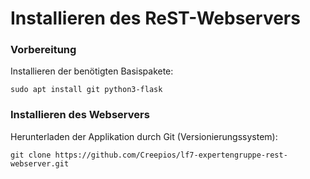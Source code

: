 # Installieren des ReST-Webservers

### Vorbereitung
Installieren der benötigten Basispakete:

```
sudo apt install git python3-flask
```

### Installieren des Webservers
Herunterladen der Applikation durch Git (Versionierungssystem):

```
git clone https://github.com/Creepios/lf7-expertengruppe-rest-webserver.git
```

